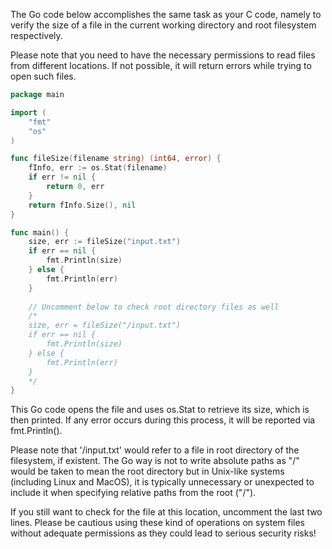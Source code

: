 The Go code below accomplishes the same task as your C code, namely to verify the size of a file in the current working directory and root filesystem respectively.

Please note that you need to have the necessary permissions to read files from different locations. If not possible, it will return errors while trying to open such files. 

```go
package main

import (
    "fmt"
    "os"
)

func fileSize(filename string) (int64, error) {
    fInfo, err := os.Stat(filename)
    if err != nil {
        return 0, err
    }
    return fInfo.Size(), nil
}

func main() {
    size, err := fileSize("input.txt")
    if err == nil {
        fmt.Println(size)
    } else {
        fmt.Println(err)
    }
    
    // Uncomment below to check root directory files as well 
    /*
    size, err = fileSize("/input.txt")
    if err == nil {
        fmt.Println(size)
    } else {
        fmt.Println(err)
    }
    */
}
```
This Go code opens the file and uses os.Stat to retrieve its size, which is then printed. If any error occurs during this process, it will be reported via fmt.Println(). 

Please note that '/input.txt' would refer to a file in root directory of the filesystem, if existent. The Go way is not to write absolute paths as "/" would be taken to mean the root directory but in Unix-like systems (including Linux and MacOS), it is typically unnecessary or unexpected to include it when specifying relative paths from the root ("/"). 

If you still want to check for the file at this location, uncomment the last two lines. Please be cautious using these kind of operations on system files without adequate permissions as they could lead to serious security risks!

